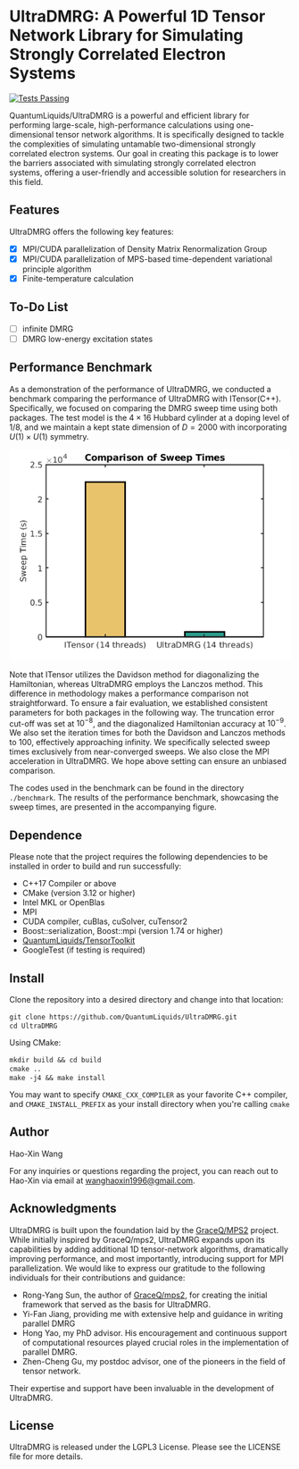 # UltraDMRG: A Powerful 1D Tensor Network Library for Simulating Strongly Correlated Electron Systems

[![Tests Passing](https://img.shields.io/badge/tests-passing-brightgreen.svg)]()

QuantumLiquids/UltraDMRG is a powerful and efficient library for performing large-scale,
high-performance calculations using one-dimensional tensor network algorithms.
It is specifically designed to tackle the complexities of simulating untamable
two-dimensional strongly correlated electron systems.
Our goal in creating this package is to lower the barriers
associated with simulating strongly correlated electron systems,
offering a user-friendly and accessible solution for researchers in this field.

## Features

UltraDMRG offers the following key features:

- [x] MPI/CUDA parallelization of Density Matrix Renormalization Group
- [x] MPI/CUDA parallelization of MPS-based time-dependent variational principle algorithm
- [x] Finite-temperature calculation

## To-Do List

- [ ] infinite DMRG
- [ ] DMRG low-energy excitation states

## Performance Benchmark

As a demonstration of the performance of UltraDMRG,
we conducted a benchmark comparing the performance of UltraDMRG with ITensor(C++).
Specifically, we focused on comparing the DMRG sweep time using both packages.
The test model is the $4 \times 16$ Hubbard cylinder at a doping level of 1/8,
and we maintain a kept state dimension of $D=2000$ with incorporating $U(1)\times U(1)$ symmetry.

![benchmark](./benchmark/benchmark_hubbard4x16U1U1.png)

Note that ITensor utilizes the Davidson method for diagonalizing the Hamiltonian,
whereas UltraDMRG employs the Lanczos method.
This difference in methodology makes a performance comparison not straightforward.
To ensure a fair evaluation, we established consistent parameters for both packages
in the following way.
The truncation error cut-off was set at $10^{-8}$,
and the diagonalized Hamiltonian accuracy at $10^{-9}$.
We also set the iteration times for both the Davidson and Lanczos methods to 100,
effectively approaching infinity.
We specifically selected sweep times exclusively from near-converged sweeps.
We also close the MPI acceleration in UltraDMRG.
We hope above setting can ensure an unbiased comparison.

The codes used in the benchmark can be found in the directory `./benchmark`.
The results of the performance benchmark,
showcasing the sweep times, are presented in the accompanying figure.

## Dependence

Please note that the project requires the following dependencies
to be installed in order to build and run successfully:

- C++17 Compiler or above
- CMake (version 3.12 or higher)
- Intel MKL or OpenBlas
- MPI
- CUDA compiler, cuBlas, cuSolver, cuTensor2
- Boost::serialization, Boost::mpi (version 1.74 or higher)
- [QuantumLiquids/TensorToolkit](https://github.com/QuantumLiquids/TensorToolkit)
- GoogleTest (if testing is required)

## Install

Clone the repository into a desired directory and change into that location:

```
git clone https://github.com/QuantumLiquids/UltraDMRG.git
cd UltraDMRG
```

Using CMake:

```
mkdir build && cd build
cmake .. 
make -j4 && make install

```

You may want to specify `CMAKE_CXX_COMPILER` as your favorite C++ compiler,
and `CMAKE_INSTALL_PREFIX` as your install directory when you're calling `cmake`

## Author

Hao-Xin Wang

For any inquiries or questions regarding the project,
you can reach out to Hao-Xin via email at wanghaoxin1996@gmail.com.

## Acknowledgments

UltraDMRG is built upon the foundation laid by the [GraceQ/MPS2](https://mps2.gracequantum.org) project.
While initially inspired by GraceQ/mps2,
UltraDMRG expands upon its capabilities by adding additional 1D tensor-network algorithms, dramatically improving
performance, and most
importantly, introducing support for MPI parallelization.
We would like to express our gratitude to the following individuals for their contributions and guidance:

- Rong-Yang Sun, the author of [GraceQ/mps2](https://mps2.gracequantum.org), for creating the initial framework that
  served as the basis for UltraDMRG.
- Yi-Fan Jiang, providing me with extensive help and guidance in writing parallel DMRG
- Hong Yao, my PhD advisor. His encouragement and continuous support
  of computational resources played crucial roles in the implementation of parallel DMRG.
- Zhen-Cheng Gu, my postdoc advisor, one of the pioneers in the field of tensor network.

Their expertise and support have been invaluable in the development of UltraDMRG.

## License

UltraDMRG is released under the LGPL3 License. Please see the LICENSE file for more details.

